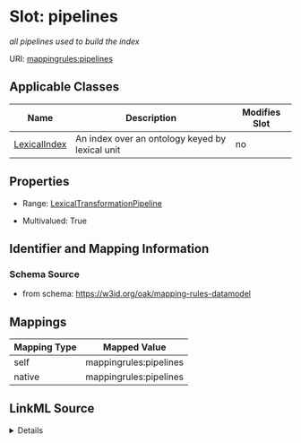 

# Slot: pipelines


_all pipelines used to build the index_





URI: [mappingrules:pipelines](https://w3id.org/oak/mapping-rules-datamodel/pipelines)



<!-- no inheritance hierarchy -->





## Applicable Classes

| Name | Description | Modifies Slot |
| --- | --- | --- |
| [LexicalIndex](LexicalIndex.md) | An index over an ontology keyed by lexical unit |  no  |







## Properties

* Range: [LexicalTransformationPipeline](LexicalTransformationPipeline.md)

* Multivalued: True





## Identifier and Mapping Information







### Schema Source


* from schema: https://w3id.org/oak/mapping-rules-datamodel




## Mappings

| Mapping Type | Mapped Value |
| ---  | ---  |
| self | mappingrules:pipelines |
| native | mappingrules:pipelines |




## LinkML Source

<details>
```yaml
name: pipelines
description: all pipelines used to build the index
from_schema: https://w3id.org/oak/mapping-rules-datamodel
rank: 1000
alias: pipelines
owner: LexicalIndex
domain_of:
- LexicalIndex
range: LexicalTransformationPipeline
multivalued: true
inlined: true

```
</details>
